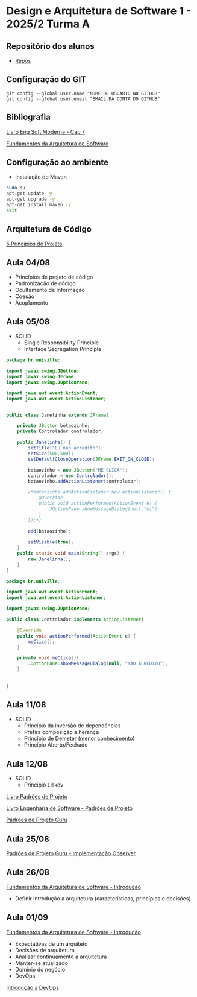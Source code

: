 # Design e Arquitetura de Software 1 - 2025/2 Turma A

## Repositório dos alunos
- [Repos](#)

## Configuração do GIT
```
git config --global user.name "NOME DO USUARIO NO GITHUB"
git config --global user.email "EMAIL DA CONTA DO GITHUB"
```

## Bibliografia

[Livro Eng Soft Moderna - Cap 7](https://engsoftmoderna.info)

[Fundamentos da Arquitetura de Software](https://integrada.minhabiblioteca.com.br/reader/books/9788550819754/epubcfi/6/2%5B%3Bvnd.vst.idref%3Dcover%5D!/4/2/2%4051:1)


## Configuração ao ambiente

- Instalação do Maven

```bash
sudo su
apt-get update -y
apt-get upgrade -y
apt-get install maven -y
exit
```


## Arquitetura de Código

[5 Princípios de Projeto](https://engsoftmoderna.info/cap5.html)

## Aula 04/08

- Princípios de projeto de código
- Padronização de código
- Ocultamento de Informação
- Coesão
- Acoplamento

## Aula 05/08

- SOLID
  - Single Responsibility Principle
  - Interface Segregation Principle

```java
package br.univille;

import javax.swing.JButton;
import javax.swing.JFrame;
import javax.swing.JOptionPane;

import java.awt.event.ActionEvent;
import java.awt.event.ActionListener;


public class Janelinha extends JFrame{

    private JButton botaozinho;
    private Controlador controlador;

    public Janelinha() {
        setTitle("Eu nao acredito");
        setSize(500,500);
        setDefaultCloseOperation(JFrame.EXIT_ON_CLOSE);

        botaozinho = new JButton("ME CLICA");
        controlador = new Controlador();
        botaozinho.addActionListener(controlador);

        /*botaozinho.addActionListener(new ActionListener() {
            @Override
            public void actionPerformed(ActionEvent e) {
                JOptionPane.showMessageDialog(null,"oi");
            }
        });*/
        
        add(botaozinho);

        setVisible(true);
    }
    public static void main(String[] args) {
        new Janelinha();
    }
}
```


```java
package br.univille;

import java.awt.event.ActionEvent;
import java.awt.event.ActionListener;

import javax.swing.JOptionPane;

public class Controlador implements ActionListener{

    @Override
    public void actionPerformed(ActionEvent e) {
        meClica();
    }

    private void meClica(){
        JOptionPane.showMessageDialog(null, "NAO ACREDITO");
    }
    
    
}
```


## Aula 11/08

- SOLID
  - Princípio da inversão de dependências
  - Prefira composição a herança
  - Princípio de Demeter (menor conhecimento)
  - Princípio Aberto/Fechado

## Aula 12/08
- SOLID
  - Princípio Liskov

[Livro Padrões de Projeto](https://integrada.minhabiblioteca.com.br/reader/books/9788577800469/pageid/0)

[Livro Engenharia de Software - Padrões de Projeto](https://engsoftmoderna.info/cap6.html)

[Padrões de Projeto Guru](https://refactoring.guru/design-patterns)


## Aula 25/08

[Padrões de Projeto Guru - Implementação Observer](https://refactoring.guru/design-patterns/observer)

## Aula 26/08

[Fundamentos da Arquitetura de Software - Introdução](https://integrada.minhabiblioteca.com.br/reader/books/9788550819754/epubcfi/6/18[%3Bvnd.vst.idref%3Dcap1.xhtml]!/4)

- Definir Introdução a arquitetura (características, princípios e decisões)

## Aula 01/09

[Fundamentos da Arquitetura de Software - Introdução](https://integrada.minhabiblioteca.com.br/reader/books/9788550819754/epubcfi/6/18[%3Bvnd.vst.idref%3Dcap1.xhtml]!/4)

- Expectativas de um arquiteto
- Decisões de arquitetura
- Analisar continuamento a arquitetura
- Manter-se atualizado
- Domínio do negócio
- DevOps
  
[Introdução a DevOps](https://learn.microsoft.com/pt-br/training/modules/introduction-to-devops/2-what-is-devops?ns-enrollment-type=learningpath&ns-enrollment-id=learn.wwl.az-400-work-git-for-enterprise-devops)

